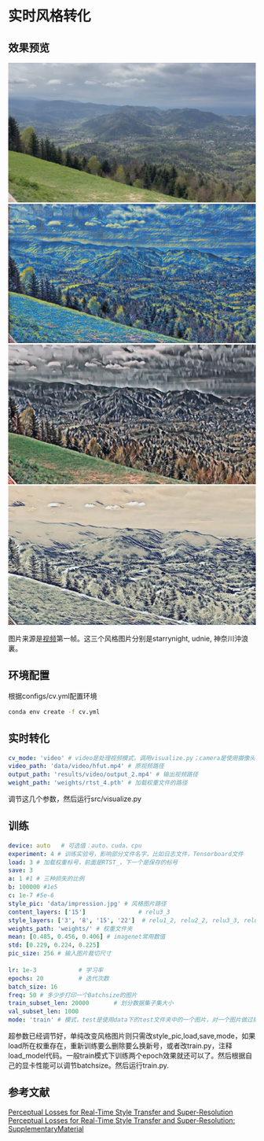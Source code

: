 # 实时风格转化
## 效果预览
![alt text](<./docs/origin.jpg>)
![alt text](<./docs/starrynight.jpg>)
![alt text](<./docs/udnie.jpg>)
![alt text](<./docs/shennaichuan.jpg>)  

图片来源是[视频](https://www.pexels.com/zh-cn/video/31618408/)第一帧。这三个风格图片分别是starrynight, udnie, 神奈川沖浪裏。
## 环境配置
根据configs/cv.yml配置环境
```bash
conda env create -f cv.yml
```
## 实时转化
``` yaml
cv_mode: 'video' # video是处理视频模式，调用visualize.py；camera是使用摄像头，但是wsl不支持
video_path: 'data/video/hfut.mp4' # 原视频路径
output_path: 'results/video/output_2.mp4' # 输出视频路径
weight_path: 'weights/rtst_4.pth' # 加载权重文件的路径
```
调节这几个参数，然后运行src/visualize.py
## 训练
```yaml
device: auto   # 可选值：auto、cuda、cpu
experiment: 4 # 训练实验号，影响部分文件名字，比如日志文件，Tensorboard文件
load: 3 # 加载权重标号，前面是RTST_，下一个是保存的标号
save: 3
a: 1 #1 # 三种损失的比例
b: 100000 #1e5
c: 1e-7 #5e-6
style_pic: 'data/impression.jpg' # 风格图片路径
content_layers: ['15']               # relu3_3
style_layers: ['3', '8', '15', '22']  # relu1_2, relu2_2, relu3_3, relu4_3
weights_path: 'weights/' # 权重文件夹
mean: [0.485, 0.456, 0.406] # imagenet常用数值
std: [0.229, 0.224, 0.225]
pic_size: 256 # 输入图片裁切尺寸

lr: 1e-3            # 学习率  
epochs: 20          # 迭代次数  
batch_size: 16
freq: 50 # 多少步打印一个Batchsize的图片
train_subset_len: 20000       # 划分数据集子集大小              
val_subset_len: 1000                    
mode: 'train' # 模式，test是使用data下的test文件夹中的一个图片，对一个图片做过拟合尝试，还有一些参数都会在src/utils/cfg.py中自动做修改；train是子集下训练；full_train是在完整数据集下训练
```
超参数已经调节好，单纯改变风格图片则只需改style_pic,load,save,mode，如果load所在权重存在，重新训练要么删除要么换新号，或者改train.py，注释load_model代码。一般train模式下训练两个epoch效果就还可以了。然后根据自己的显卡性能可以调节batchsize。然后运行train.py.
## 参考文献
[Perceptual Losses for Real-Time Style Transfer and Super-Resolution](https://arxiv.org/abs/1603.08155)  
[Perceptual Losses for Real-Time Style Transfer and Super-Resolution: SupplementaryMaterial](https://cs.stanford.edu/people/jcjohns/papers/fast-style/fast-style-supp.pdf)